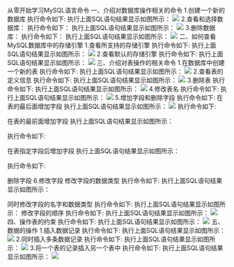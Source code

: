 从零开始学习MySQL语言命令
一、介绍对数据库操作相关的命令
1.创建一个新的数据库
执行命令如下:
执行上面SQL语句结果显示如图所示：
![](https://github.com/chimpanzee123/mysql-test-1/blob/master/1.png?raw=true)
2.查看和选择数据库：
执行命令如下：
执行上面SQL语句结果显示如图所示：
![](https://github.com/chimpanzee123/mysql-test-1/blob/master/2.png?raw=true)
3.删除数据库：
执行命令如下：
执行上面SQL语句结果显示如图所示：
![](https://github.com/chimpanzee123/mysql-test-1/blob/master/3.png?raw=true)
二、如何查看MySQL数据库中的存储引擎
1.查看所支持的存储引擎
执行命令如下:
执行上面SQL语句结果显示如图所示：
![](https://github.com/chimpanzee123/mysql-test-1/blob/master/4.png?raw=true)
2.查看默认的存储引擎
执行命令如下:
执行上面SQL语句结果显示如图所示：
![](https://github.com/chimpanzee123/mysql-test-1/blob/master/5.png?raw=true)
三、介绍对表操作的相关命令
1.在数据库中创建一个新的表
执行命令如下:
执行上面SQL语句结果显示如图所示：
![](https://github.com/chimpanzee123/mysql-test-1/blob/master/6.png?raw=true)
2.查看表的定义信息
执行命令如下:
执行上面SQL语句结果显示如图所示：
![](https://github.com/chimpanzee123/mysql-test-1/blob/master/7.png?raw=true)
3.删除表
执行命令如下:
执行上面SQL语句结果显示如图所示：
![](https://github.com/chimpanzee123/mysql-test-1/blob/master/8.png?raw=true)
4.修改表名
执行命令如下:
执行上面SQL语句结果显示如图所示：
![](https://github.com/chimpanzee123/mysql-test-1/blob/master/9.png?raw=true)
5.增加字段和删除字段
执行命令如下:
在表的最后面增加字段
执行上面SQL语句结果显示如图所示：
![](https://github.com/chimpanzee123/mysql-test-1/blob/master/10.png?raw=true)
执行命令如下:

在表的最前面增加字段
执行上面SQL语句结果显示如图所示：

执行命令如下:

在表指定字段后增加字段
执行上面SQL语句结果显示如图所示：

执行命令如下:

删除字段
6.修改字段
修改字段的数据类型
执行命令如下:
执行上面SQL语句结果显示如图所示：

同时修改字段的名字和数据类型
执行命令如下:
执行上面SQL语句结果显示如图所示：
修改字段的顺序
执行命令如下:
执行上面SQL语句结果显示如图所示：
![](https://github.com/chimpanzee123/mysql-test-1/blob/master/12.png?raw=true)
四、操作表的约束
执行命令如下:
执行上面SQL语句结果显示如图所示：
![](https://github.com/chimpanzee123/mysql-test-1/blob/master/13.png?raw=true)
五、数据的操作
1.插入数据记录
执行命令如下:
执行上面SQL语句结果显示如图所示：
![](https://github.com/chimpanzee123/mysql-test-1/blob/master/14.png?raw=true)
2.同时插入多条数据记录
执行命令如下:
执行上面SQL语句结果显示如图所示：
![](https://github.com/chimpanzee123/mysql-test-1/blob/master/15.png?raw=true)
3.将一个表的记录插入另一个表中
执行命令如下:
执行上面SQL语句结果显示如图所示：
![](https://github.com/chimpanzee123/mysql-test-1/blob/master/16.png?raw=true)
